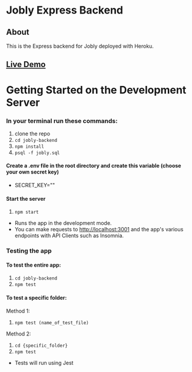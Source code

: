 # Jobly Express Backend

## About

This is the Express backend for Jobly deployed with Heroku.

## [Live Demo]()

# Getting Started on the Development Server

### In your terminal run these commands:

1. clone the repo
2. `cd jobly-backend`
3. `npm install`
4. `psql -f jobly.sql`

#### Create a .env file in the root directory and create this variable (choose your own secret key)
- SECRET_KEY=""

#### Start the server

1. `npm start`

- Runs the app in the development mode.
- You can make requests to [http://localhost:3001](http://localhost:3001) and the 
    app's various endpoints with API Clients such as Insomnia.

### Testing the app
#### To test the entire app:

1. `cd jobly-backend`
2. `npm test`

#### To test a specific folder:

Method 1:
1. `npm test (name_of_test_file)`

Method 2:
1. `cd {specific_folder}`
2. `npm test`

- Tests will run using Jest